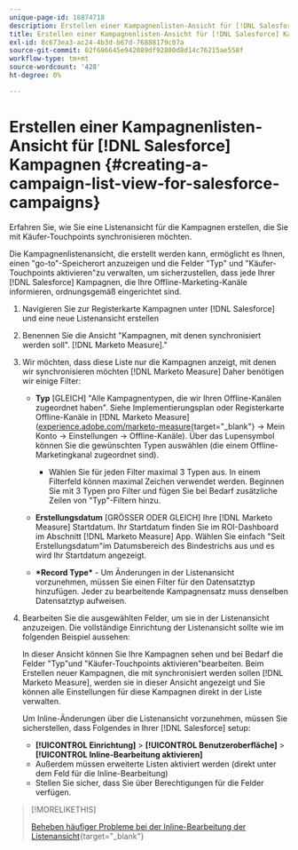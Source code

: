 ```yaml
---
unique-page-id: 18874718
description: Erstellen einer Kampagnenlisten-Ansicht für [!DNL Salesforce Campaigns] - [!DNL Marketo Measure] - Produktdokumentation
title: Erstellen einer Kampagnenlisten-Ansicht für [!DNL Salesforce] Kampagnen
exl-id: 8c673ea3-ac24-4b3d-b67d-76888179c07a
source-git-commit: 02f686645e942089df92800d8d14c76215ae558f
workflow-type: tm+mt
source-wordcount: '428'
ht-degree: 0%

---
```


# Erstellen einer Kampagnenlisten-Ansicht für [!DNL Salesforce] Kampagnen {#creating-a-campaign-list-view-for-salesforce-campaigns}

Erfahren Sie, wie Sie eine Listenansicht für die Kampagnen erstellen, die Sie mit Käufer-Touchpoints synchronisieren möchten.

Die Kampagnenlistenansicht, die erstellt werden kann, ermöglicht es Ihnen, einen &quot;go-to&quot;-Speicherort anzuzeigen und die Felder &quot;Typ&quot; und &quot;Käufer-Touchpoints aktivieren&quot;zu verwalten, um sicherzustellen, dass jede Ihrer [!DNL Salesforce] Kampagnen, die Ihre Offline-Marketing-Kanäle informieren, ordnungsgemäß eingerichtet sind.

1. Navigieren Sie zur Registerkarte Kampagnen unter [!DNL Salesforce] und eine neue Listenansicht erstellen
1. Benennen Sie die Ansicht &quot;Kampagnen, mit denen synchronisiert werden soll&quot;. [!DNL Marketo Measure].&quot;
1. Wir möchten, dass diese Liste nur die Kampagnen anzeigt, mit denen wir synchronisieren möchten [!DNL Marketo Measure] Daher benötigen wir einige Filter:

   * **Typ** [GLEICH] &quot;Alle Kampagnentypen, die wir Ihren Offline-Kanälen zugeordnet haben&quot;. Siehe Implementierungsplan oder Registerkarte Offline-Kanäle in [!DNL Marketo Measure] ([experience.adobe.com/marketo-measure](https://experience.adobe.com/marketo-measure){target=&quot;_blank&quot;} -> Mein Konto -> Einstellungen -> Offline-Kanäle). Über das Lupensymbol können Sie die gewünschten Typen auswählen (die einem Offline-Marketingkanal zugeordnet sind).

      * Wählen Sie für jeden Filter maximal 3 Typen aus. In einem Filterfeld können maximal Zeichen verwendet werden. Beginnen Sie mit 3 Typen pro Filter und fügen Sie bei Bedarf zusätzliche Zeilen von &quot;Typ&quot;-Filtern hinzu.
   * **Erstellungsdatum** [GRÖSSER ODER GLEICH] Ihre [!DNL Marketo Measure] Startdatum. Ihr Startdatum finden Sie im ROI-Dashboard im Abschnitt [!DNL Marketo Measure] App. Wählen Sie einfach &quot;Seit Erstellungsdatum&quot;im Datumsbereich des Bindestrichs aus und es wird Ihr Startdatum angezeigt.
   * **&#42;Record Type&#42;** - Um Änderungen in der Listenansicht vorzunehmen, müssen Sie einen Filter für den Datensatztyp hinzufügen. Jeder zu bearbeitende Kampagnensatz muss denselben Datensatztyp aufweisen.


1. Bearbeiten Sie die ausgewählten Felder, um sie in der Listenansicht anzuzeigen. Die vollständige Einrichtung der Listenansicht sollte wie im folgenden Beispiel aussehen:

   In dieser Ansicht können Sie Ihre Kampagnen sehen und bei Bedarf die Felder &quot;Typ&quot;und &quot;Käufer-Touchpoints aktivieren&quot;bearbeiten. Beim Erstellen neuer Kampagnen, die mit synchronisiert werden sollen [!DNL Marketo Measure], werden sie in dieser Ansicht angezeigt und Sie können alle Einstellungen für diese Kampagnen direkt in der Liste verwalten.

   Um Inline-Änderungen über die Listenansicht vorzunehmen, müssen Sie sicherstellen, dass Folgendes in Ihrer [!DNL Salesforce] setup:

   * **[!UICONTROL Einrichtung]** > **[!UICONTROL Benutzeroberfläche]** > **[!UICONTROL Inline-Bearbeitung aktivieren]**
   * Außerdem müssen erweiterte Listen aktiviert werden (direkt unter dem Feld für die Inline-Bearbeitung)
   * Stellen Sie sicher, dass Sie über Berechtigungen für die Felder verfügen.

>[!MORELIKETHIS]
>
>[Beheben häufiger Probleme bei der Inline-Bearbeitung der Listenansicht](http://help.salesforce.com/articleView?id=000003911&amp;language=en_US&amp;type=1){target=&quot;_blank&quot;}
